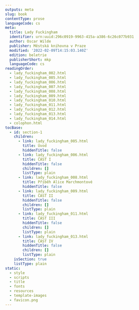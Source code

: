 ```yaml
---
outputs: meta
slug: book
contentType: prose
languageCode: cs
meta:
  title: Lady Fuckingham
  identifier: urn:uuid:296c0919-9963-415a-a386-6c26c077b931
  author: Oscar Wilde
  publisher: Městská knihovna v Praze
  modified: '2022-02-09T14:15:03.140Z'
  edition: beletrie
  publisherShort: mkp
  languageCode: cs
readingOrder:
  - lady_fuckingham_002.html
  - lady_fuckingham_005.html
  - lady_fuckingham_006.html
  - lady_fuckingham_007.html
  - lady_fuckingham_008.html
  - lady_fuckingham_009.html
  - lady_fuckingham_010.html
  - lady_fuckingham_011.html
  - lady_fuckingham_012.html
  - lady_fuckingham_013.html
  - lady_fuckingham_014.html
  - colophon.html
tocBase:
  - id: section-1
    children:
      - link: lady_fuckingham_005.html
        title: Úvod
        hiddenTitle: false
      - link: lady_fuckingham_006.html
        title: ČÁST I
        hiddenTitle: false
        children: []
        listType: plain
      - link: lady_fuckingham_008.html
        title: Příběh Alice Marchmontové
        hiddenTitle: false
      - link: lady_fuckingham_009.html
        title: ČÁST II
        hiddenTitle: false
        children: []
        listType: plain
      - link: lady_fuckingham_011.html
        title: ČÁST III
        hiddenTitle: false
        children: []
        listType: plain
      - link: lady_fuckingham_013.html
        title: ČÁST IV
        hiddenTitle: false
        children: []
        listType: plain
    isSection: true
    listType: plain
static:
  - style
  - scripts
  - title
  - fonts
  - resources
  - template-images
  - favicon.png
---
```

